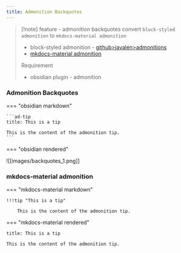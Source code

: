 ```yaml
---
title: Admonition Backquotes
---
```

> [!note]  feature - admonition backquotes
> convert `block-styled admonition` to `mkdocs-material admonition`
> 
> - block-styled admonition - [github>javalen>admonitions](https://github.com/javalent/admonitions)
> - [mkdocs-material admonition](https://squidfunk.github.io/mkdocs-material/reference/admonitions/)
>   
>  Requirement
>  - obsidian plugin - admonition

###  Admonition Backquotes

=== "obsidian markdown"

~~~
```ad-tip
title: This is a tip

This is the content of the admonition tip.
```
~~~

=== "obsidian rendered"

![[images/backquotes_1.png]]

### mkdocs-material admonition

=== "mkdocs-material markdown"

```
!!!tip "This is a tip"

    This is the content of the admonition tip.
```

=== "mkdocs-material rendered"

```ad-tip
title: This is a tip

This is the content of the admonition tip.
```